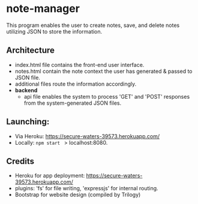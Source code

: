 # note-manager
This program enables the user to create notes, save, and delete notes utilizing JSON to store the information.

## Architecture
-   index.html file contains the front-end user interface.
-   notes.html contain the note context the user has generated & passed to JSON file.
-   additional files route the information accordingly.
-   __backend__ 
    -   api file enables the system to process 'GET' and 'POST' responses from the system-generated JSON files.

## Launching:
-   Via Heroku: https://secure-waters-39573.herokuapp.com/
-   Locally: ```npm start ``` > localhost:8080.

## Credits
-   Heroku for app deployment: https://secure-waters-39573.herokuapp.com/
-   plugins: 'fs' for file writing, 'expressjs' for internal routing.
-   Bootstrap for website design (compiled by Trilogy)
